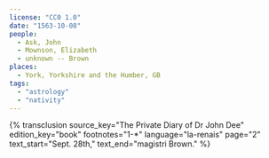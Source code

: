 ```yaml
---
license: "CC0 1.0"
date: "1563-10-08"
people:
  - Ask, John
  - Mownson, Elizabeth
  - unknown -- Brown
places:
  - York, Yorkshire and the Humber, GB
tags:
  - "astrology"
  - "nativity"
---
```

{% transclusion
  source_key="The Private Diary of Dr John Dee"
  edition_key="book"
  footnotes="1-*"
  language="la-renais"
  page="2"
  text_start="Sept. 28th,"
  text_end="magistri Brown."
%}
